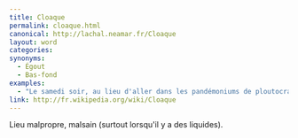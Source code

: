 ```yaml
---
title: Cloaque
permalink: cloaque.html
canonical: http://lachal.neamar.fr/Cloaque
layout: word
categories:
synonyms:
  - Égout
  - Bas-fond
examples:
  - "Le samedi soir, au lieu d'aller dans les pandémoniums de ploutocrates concupiscents, où plutôt devrais je dire ces cloaques sybarites dyonisiaques, vous feriez mieux de redémontrer la formule d'interpolation de Lagrange, ou les équations de types chaleurs associés aux processus Markoviens."
link: http://fr.wikipedia.org/wiki/Cloaque
---
```


Lieu malpropre, malsain (surtout lorsqu'il y a des liquides).

